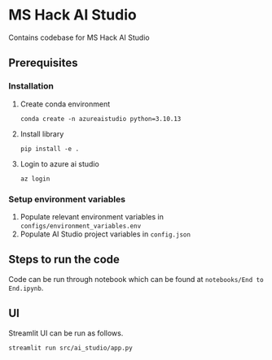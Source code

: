 # MS Hack AI Studio

Contains codebase for MS Hack AI Studio

## Prerequisites

### Installation

1. Create conda environment
    ```
    conda create -n azureaistudio python=3.10.13
    ```
2. Install library
    ```
    pip install -e .
    ```
3. Login to azure ai studio
    ```
    az login
    ```

### Setup environment variables

1. Populate relevant environment variables in `configs/environment_variables.env`
2. Populate AI Studio project variables in `config.json`

## Steps to run the code

Code can be run through notebook which can be found at `notebooks/End to End.ipynb`.

## UI

Streamlit UI can be run as follows.

```
streamlit run src/ai_studio/app.py
```